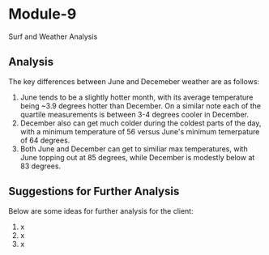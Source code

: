 # Module-9
Surf and Weather Analysis
## Analysis
The key differences between June and Decemeber weather are as follows:
1. June tends to be a slightly hotter month, with its average temperature being ~3.9 degrees hotter than December. On a similar note each of the quartile measurements is between 3-4 degrees cooler in December.
2. December also can get much colder during the coldest parts of the day, with a minimum temperature of 56 versus June's minimum temerpature of 64 degrees.
3. Both June and December can get to similiar max temperatures, with June topping out at 85 degrees, while December is modestly below at 83 degrees.
## Suggestions for Further Analysis
Below are some ideas for further analysis for the client:
1. x
2. x
3. x
